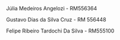 Júlia Medeiros Angelozi - RM556364

Gustavo Dias da Silva Cruz - RM 556448

Felipe Ribeiro Tardochi Da Silva - RM555100